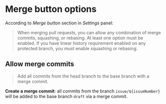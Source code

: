 # Merge button options

According to _Merge button_ section in _Settings_ panel:

> When merging pull requests, you can allow any combination of merge commits, squashing, or rebasing. At least one option must be enabled. If you have linear history requirement enabled on any protected branch, you must enable squashing or rebasing.

## Allow merge commits

> Add all commits from the head branch to the base branch with a merge commit.

**Create a merge commit**: all commits from the branch `issue/${issueNumber}` will be added to the base branch `draft` via a merge commit.

